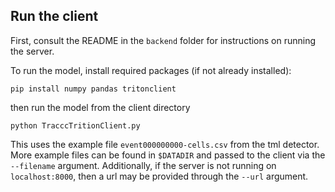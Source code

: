 ## Run the client

First, consult the README in the `backend` folder for instructions on running the server. 

To run the model, install required packages (if not already installed):

```
pip install numpy pandas tritonclient
```

then run the model from the client directory

```
python TracccTritionClient.py
```

This uses the example file `event000000000-cells.csv` from the tml detector. More example files can be found in `$DATADIR` and passed to the client via the `--filename` argument. Additionally, if the server is not running on `localhost:8000`, then a url may be provided through the `--url` argument. 